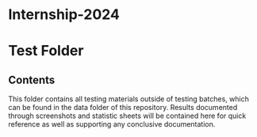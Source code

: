 # Internship-2024


# Test Folder

## Contents

This folder contains all testing materials outside of testing batches, which can be found in the data folder of this repository.
Results documented through screenshots and statistic sheets will be contained here for quick reference as well as supporting any conclusive documentation.